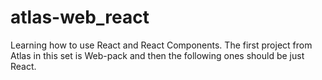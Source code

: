 # atlas-web_react
Learning how to use React and React Components. 
The first project from Atlas in this set is Web-pack and then the following ones should be just React. 
